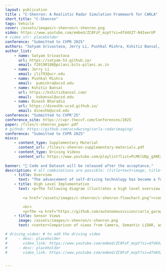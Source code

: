 ```yaml
---
layout: publication
title : "C-Shenron: A Realistic Radar Simulation Framework for CARLA"
short_title: "C-Shenron"
tags: Vehicle
cover: /assets/images/c-shenron/c-shenron.png
video: https://www.youtube.com/embed/ZC8FzF_mzpY?si=dfd4X2T-N4IoerUP
# video_str: placeholder
conference: "Submitted to CVPR 2025"
authors: "Satyam Srivastava, Jerry Li, Pushkal Mishra, Kshitiz Bansal, Dinesh Bharadia"
author_list:
    - name: Satyam Srivastava
      url: https://satyam-53.github.io/
      email: f20190188@pilani.bits-pilani.ac.in
    - name: Jerry Li
      email: jli793@ucr.edu
    - name: Pushkal Mishra
      email:  pumishra@ucsd.edu
    - name: Kshitiz Bansal
      url: https://kshitizbansal.com/
      email:  ksbansal@ucsd.edu
    - name: Dinesh Bharadia
      url: https://dineshb-ucsd.github.io/
      email: dineshb@ucsd.edu
conference: "Submitted to CVPR'25"  
conference_site: https://cvpr.thecvf.com/Conferences/2025
paper: /files/c-shenron_paper.pdf
# github: https://github.com/ucsdwcsng/carla-radarimaging/
conference: "Submitted to CVPR 2025"
miscs: 
    - content_type: Supplementary Material
      content_url: /files/c-shenron-supplementary-materials.pdf
    - content_type: Driving Videos
      content_url: https://www.youtube.com/playlist?list=PLMklUDp_gXNE2W83f0UNoK7Vrs9QZROIv
      
banner: "📢 Code and Dataset will be released after the acceptance."
description: # all combinations are possible: (title+text+image, title+image, text+image etc), things will be populated in orders
    - title: Overview
      text: "The advancement of self-driving technology has become a focal point in outdoor robotics, driven by the need for robust and efficient perception systems. This paper addresses the critical role of sensor integration in autonomous vehicles, particularly emphasizing the underutilization of radar compared to cameras and LiDARs. While extensive research has been conducted on the latter two due to the availability of large-scale datasets, radar technology offers unique advantages such as all-weather sensing and occlusion penetration, which are essential for safe autonomous driving. This study presents a novel integration of a realistic radar sensor model within the CARLA simulator, enabling researchers to develop and test navigation algorithms using radar data. Utilizing this radar sensor and showcasing its capabilities in simulation, we demonstrate improved performance in end-to-end driving scenarios. Our findings aim to rekindle interest in radar-based self-driving research and promote the development of algorithms that leverage radar's strengths."
    - title: High Level Implementation
      text: <p>The following diagram illustrates a high level overview of our sensor integration into CARLA and the evaluation framework for End-to-End Driving.</p>
      
        <a href="/assets/images/c-shenron/c-shenron-flowchart.png"><center><img src="/assets/images/c-shenron/c-shenron-flowchart.png" width="80%" style="float:center" ></center> </a>

        <br>
        <p>The <a href="https://github.com/autonomousvision/carla_garage">Transfuser++ model</a> is the state-of-the-art End-to-End driving model that utilizes Camera and LiDAR sensors for perception and path planning. The model is trained on data from an expert driver provided by CARLA and it predicts the future waypoints/direction and the velocity of the ego vehicle. We substitute the LiDAR input with our integrated C-Shenron radar sensor and re-train multiple models with varying radar views. In our results, we showcase that using radar sensors have improved the driving score and overall situational awareness of the model, indicating the accuracy of our sensor.</p>
    - title: Sensor Views
      image: /assets/images/c-shenron/c-shenron.png
      text: <center>Comparison of views from Camera, Semantic LiDAR, and Shenron Radar in CARLA simulator.</center>

# driving_video: # to add the driving video 
#     - desc: placeholder
#       video_link: https://www.youtube.com/embed/ZC8FzF_mzpY?si=dfd4X2T-N4IoerUP
#     - desc: placeholder
#       video_link: https://www.youtube.com/embed/ZC8FzF_mzpY?si=dfd4X2T-N4IoerUP


---
```

